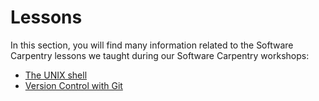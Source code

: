 # Lessons

In this section, you will find many information related to the Software Carpentry lessons we taught during our Software Carpentry workshops:

* [The UNIX shell](/software-carpentry/lessons/the-unix-shell.md)
* [Version Control with Git](/software-carpentry/lessons/version-control-with-git.md)
